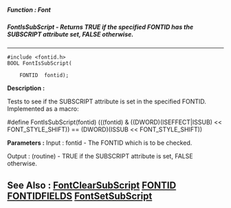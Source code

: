 ##### Function : Font
##### FontIsSubScript - Returns TRUE if the specified FONTID has the SUBSCRIPT attribute set, FALSE otherwise.
---
```
#include <fontid.h>
BOOL FontIsSubScript(

	FONTID  fontid);
```
**Description :**

Tests to see if the SUBSCRIPT attribute is set in the specified FONTID.  
Implemented as a macro:

#define FontIsSubScript(fontid) (((fontid) & ((DWORD)(ISEFFECT|ISSUB) << 
FONT_STYLE_SHIFT)) == (DWORD)(ISSUB << FONT_STYLE_SHIFT))

**Parameters :**
Input :
fontid  -  The FONTID which is to be checked.

Output :
(routine)  -  TRUE if the SUBSCRIPT attribute is set, FALSE otherwise.



**See Also :**
[FontClearSubScript](/domino-c-api-docs/reference/Func/FontClearSubScript)
[FONTID](/domino-c-api-docs/reference/Data/FONTID)
[FONTIDFIELDS](/domino-c-api-docs/reference/Data/FONTIDFIELDS)
[FontSetSubScript](/domino-c-api-docs/reference/Func/FontSetSubScript)
---
